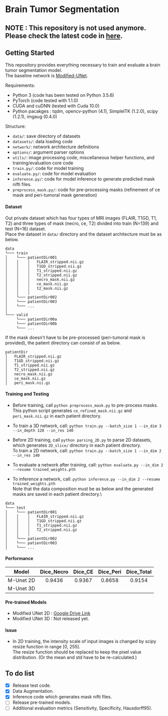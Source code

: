# Brain Tumor Segmentation


## NOTE : This repository is not used anymore. Please check the latest code in [here](https://github.com/CCIDS/Brain-Tumor-Segmentation).

## Getting Started
This repository provides everything necessary to train and evaluate a brain tumor segmentation model.\
The baseline network is [Modified-UNet](https://github.com/pykao/Modified-3D-UNet-Pytorch).

Requirements:
- Python 3 (code has been tested on Python 3.5.6)
- PyTorch (code tested with 1.1.0)
- CUDA and cuDNN (tested with Cuda 10.0)
- Python pacakges : tqdm, opencv-python (4.1), SimpleITK (1.2.0), scipy (1.2.1), imgaug (0.4.0)

Structure:
- ```data/```: save directory of datasets
- ```datasets/```: data loading code
- ```network/```: network architecture definitions
- ```options/```: argument parser options
- ```utils/```: image processing code, miscellaneous helper functions, and training/evaluation core code
- ```train.py/```: code for model training
- ```evaluate.py/```: code for model evaluation
- ```inference.py/```: code for model inference to generate predicted mask nifti files.
- ```preprocess_mask.py/```: code for pre-processing masks (refinement of ce mask and peri-tumoral mask generation)

#### Dataset
Out private dataset which has four types of MRI images (FLAIR, T1GD, T1, T2) and three types of mask (necro, ce, T2) divided into train (N=139) and test (N=16) dataset.\
Place the dataset in ```data/``` directory and the dataset architecture must be as below.
```
data
└─── train
│    └─── patientDir001
│    │    │   FLAIR_stripped.nii.gz
│    │    │   T1GD_stripped.nii.gz
│    │    │   T1_stripped.nii.gz
│    │    │   T2_stripped.nii.gz
│    │    │   necro_mask.nii.gz
│    │    │   ce_mask.nii.gz
│    │    │   t2_mask.nii.gz
│    │    │
│    └─── patientDir002
│    └─── patientDir003
│    └─── ...
│
└─── valid
     └─── patientDir00a
     └─── patientDir00b
     └─── ...
```

If the mask doesn't have to be pre-processed (peri-tumoral mask is provided), the patient directory can consist of as below.
```
patientDir
│   FLAIR_stripped.nii.gz
│   T1GD_stripped.nii.gz
│   T1_stripped.nii.gz
│   T2_stripped.nii.gz
│   necro_mask.nii.gz
│   ce_mask.nii.gz
│   peri_mask.nii.gz
```

#### Training and Testing
- Before training, call ```python preprocess_mask.py``` to pre-process masks.\
This python script generates ```ce_refined_mask.nii.gz``` and ```peri_mask.nii.gz``` in each patient directory.

- To train a 3D network, call:
```python train.py --batch_size 1 --in_dim 3 --in_depth 128 --in_res 140```

- Before 2D training, call ```python parsing_2D.py``` to parse 2D datasets, which generates ```2D_slice/``` directory in each patient directory.\
To train a 2D network, call: ```python train.py --batch_size 1 --in_dim 2 --in_res 140```

- To evaluate a network after training, call: ```python evaluate.py --in_dim 2 --resume trained_weights.pth```

- To inference a network, call: ```python inference.py --in_dim 2 --resume trained_weights.pth```\
Note that the data composition must be as below and the generated masks are saved in each patient directory.\
```
data
└─── test
│    └─── patientDir001
│    │    │   FLAIR_stripped.nii.gz
│    │    │   T1GD_stripped.nii.gz
│    │    │   T1_stripped.nii.gz
│    │    │   T2_stripped.nii.gz
│    │    │
│    └─── patientDir002
│    └─── patientDir003
│    └─── ...
```

#### Performance
|   Model   | Dice_Necro | Dice_CE | Dice_Peri | Dice_Total |
| :-------: | :--------: | :-----: | :-------: | :--------: |
| M-Unet 2D |   0.9436   |  0.9367 |   0.8658  |   0.9154   |
| M-Unet 3D |            |         |           |            |

#### Pre-trained Models
- Modified UNet 2D : [Google Drive Link](https://drive.google.com/file/d/19xUNCYensxN_9sxOZ2XanzeD0feTRJ0p/view?usp=sharing)
- Modified UNet 3D : Not released yet.

#### Issue
- In 2D training, the intensity scale of input images is changed by scipy resize function in range [0, 255].\
The resize function should be replaced to keep the pixel value distribution. (Or the mean and std have to be re-calculated.)

## To do list
- [x] Release test code.
- [x] Data Augmentation.
- [x] Inference code which generates mask nifti files.
- [ ] Release pre-trained models.
- [ ] Additional evaluation metrics (Sensitivity, Specificity, Hausdorff95).
